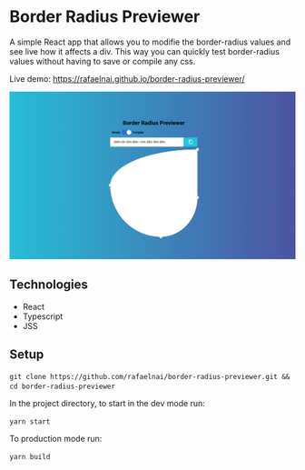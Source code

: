 # Border Radius Previewer

A simple React app that allows you to modifie the border-radius values ​​and see live how it affects a div. This way you can quickly test border-radius values ​​without having to save or compile any css.

Live demo: https://rafaelnai.github.io/border-radius-previewer/

![Border radius previewer demo](./example.png)

## Technologies

- React
- Typescript
- JSS

## Setup

`git clone https://github.com/rafaelnai/border-radius-previewer.git && cd border-radius-previewer`

In the project directory, to start in the dev mode run:

`yarn start`

To production mode run:

`yarn build`
